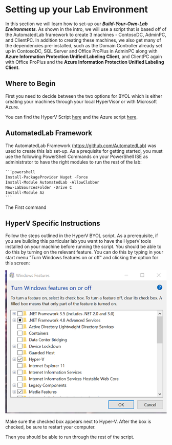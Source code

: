 # Setting up your Lab Environment

In this section we will learn how to set-up our ***Build-Your-Own-Lab Environments***. As shown in the intro, we will use a script that is based off of the AutomatedLab framework to create 3 machines - ContosoDC, AdminPC, and ClientPC. In addition to creating these machines, we also get many of the dependencies pre-installed, such as the Domain Controller already set up in ContosoDC, SQL Server and Office ProPlus in AdminPC along with **Azure Information Protection Unified Labeling Client**, and ClientPC again with Office ProPlus and the **Azure Information Protection Unified Labeling Client**. 

## Where to Begin

First you need to decide between the two options for BYOL which is either creating your machines through your local HyperVisor or with Microsoft Azure. 

You can find the HyperV Script [here](AIPBYOL-HyperV.ps1) and the Azure script [here](AIPBYOL-Azure.ps1).

## AutomatedLab Framework

The AutomatedLab Framework (https://github.com/AutomatedLab) was used to create this lab set-up. As a prequisite for getting started, you must use the following PowerShell Commands on your PowerShell ISE as administrator to have the right modules to run the rest of the lab:

	```powershell
	Install-PackageProvider Nuget -Force
	Install-Module AutomatedLab -AllowClobber
	New-LabSourcesFolder -Drive C
	Install-Module Az
	```

The First command 

## HyperV Specific Instructions

Follow the steps outlined in the HyperV BYOL script. As a prerequisite, if you are building this particular lab you want to have the HyperV tools installed on your machine before running the script. You should be able to do this by turning on the relevant feature. You can do this by typing in your start menu "Turn Windows features on or off" and clicking the option for this screen:

![HyperV.png](./media/HyperV.png) 

Make sure the checked box appears next to Hyper-V. After the box is checked, be sure to restart your computer.

Then you should be able to run through the rest of the script. 
